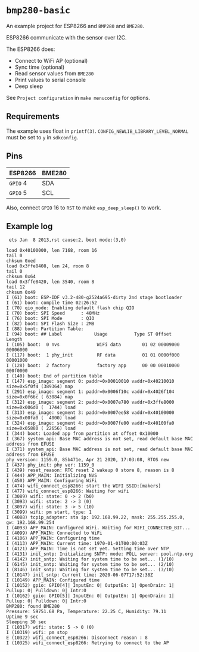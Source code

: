 # `bmp280-basic`

An example project for ESP8266 and `BMP280` and `BME280`.

ESP8266 communicate with the sensor over I2C.

The ESP8266 does:

- Connect to WiFi AP (optional)
- Sync time (optional)
- Read sensor values from `BME280`
- Print values to serial console
- Deep sleep

See `Project configuration` in `make menuconfig` for options.

## Requirements

The example uses float in `printf(3)`. `CONFIG_NEWLIB_LIBRARY_LEVEL_NORMAL`
must be set to `y` in `sdkconfig`.

## Pins

| ESP8266   | BME280 |
|-----------|--------|
| `GPIO` 4  | SDA    |
| `GPIO` 5  | SCL    |

Also, connect `GPIO` 16 to `RST` to make `esp_deep_sleep()` to work.

## Example log

```console
 ets Jan  8 2013,rst cause:2, boot mode:(3,0)

load 0x40100000, len 7168, room 16
tail 0
chksum 0xed
load 0x3ffe8408, len 24, room 8
tail 0
chksum 0x64
load 0x3ffe8420, len 3540, room 8
tail 12
chksum 0x49
I (61) boot: ESP-IDF v3.2-480-g2524a695-dirty 2nd stage bootloader
I (61) boot: compile time 02:26:52
I (70) qio_mode: Enabling default flash chip QIO
I (70) boot: SPI Speed      : 40MHz
I (76) boot: SPI Mode       : QIO
I (82) boot: SPI Flash Size : 2MB
I (88) boot: Partition Table:
I (94) boot: ## Label            Usage          Type ST Offset   Length
I (105) boot:  0 nvs              WiFi data        01 02 00009000 00006000
I (117) boot:  1 phy_init         RF data          01 01 0000f000 00001000
I (128) boot:  2 factory          factory app      00 00 00010000 000f0000
I (140) boot: End of partition table
I (147) esp_image: segment 0: paddr=0x00010010 vaddr=0x40210010 size=0x5f0f4 (389364) map
I (291) esp_image: segment 1: paddr=0x0006f10c vaddr=0x4026f104 size=0x0f66c ( 63084) map
I (312) esp_image: segment 2: paddr=0x0007e780 vaddr=0x3ffe8000 size=0x006d0 (  1744) load
I (313) esp_image: segment 3: paddr=0x0007ee58 vaddr=0x40100000 size=0x00fa0 (  4000) load
I (324) esp_image: segment 4: paddr=0x0007fe00 vaddr=0x40100fa0 size=0x05880 ( 22656) load
I (344) boot: Loaded app from partition at offset 0x10000
I (367) system_api: Base MAC address is not set, read default base MAC address from EFUSE
I (371) system_api: Base MAC address is not set, read default base MAC address from EFUSE
phy_version: 1159.0, 85b471e, Apr 21 2020, 17:03:08, RTOS new
I (437) phy_init: phy ver: 1159_0
I (439) reset_reason: RTC reset 2 wakeup 0 store 8, reason is 8
I (444) APP_MAIN: Initializing NVS
I (450) APP_MAIN: Configuring WiFi
I (474) wifi_connect_esp8266: start the WIFI SSID:[makers]
I (477) wifi_connect_esp8266: Waiting for wifi
I (3089) wifi: state: 0 -> 2 (b0)
I (3093) wifi: state: 2 -> 3 (0)
I (3097) wifi: state: 3 -> 5 (10)
I (3099) wifi: pm start, type: 1
I (4088) tcpip_adapter: sta ip: 192.168.99.22, mask: 255.255.255.0, gw: 192.168.99.254
I (4093) APP_MAIN: Configured WiFi. Waiting for WIFI_CONNECTED_BIT...
I (4099) APP_MAIN: Connected to WiFi
I (4106) APP_MAIN: Configuring time
I (4113) APP_MAIN: Current time: 1970-01-01T00:00:03Z
I (4121) APP_MAIN: Time is not set yet. Setting time over NTP
I (4131) init_sntp: Initializing SNTP: mode: POLL server: pool.ntp.org
I (4142) init_sntp: Waiting for system time to be set... (1/10)
I (6145) init_sntp: Waiting for system time to be set... (2/10)
I (8146) init_sntp: Waiting for system time to be set... (3/10)
I (10147) init_sntp: Current time: 2020-06-07T17:52:38Z
I (10149) APP_MAIN: Configured time
I (10152) gpio: GPIO[4]| InputEn: 0| OutputEn: 1| OpenDrain: 1| Pullup: 0| Pulldown: 0| Intr:0
I (10162) gpio: GPIO[5]| InputEn: 0| OutputEn: 1| OpenDrain: 1| Pullup: 0| Pulldown: 0| Intr:0
BMP280: found BME280
Pressure: 59751.68 Pa, Temperature: 22.25 C, Humidity: 79.11
Uptime 9 sec
Sleeping 30 sec
I (10317) wifi: state: 5 -> 0 (0)
I (10319) wifi: pm stop
E (10322) wifi_connect_esp8266: Disconnect reason : 8
I (10325) wifi_connect_esp8266: Retrying to connect to the AP
```
